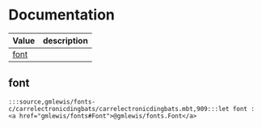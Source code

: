 # Documentation
|Value|description|
|---|---|
|[font](#font)||

## font

```moonbit
:::source,gmlewis/fonts-c/carrelectronicdingbats/carrelectronicdingbats.mbt,909:::let font : <a href="gmlewis/fonts#Font">@gmlewis/fonts.Font</a>
```

